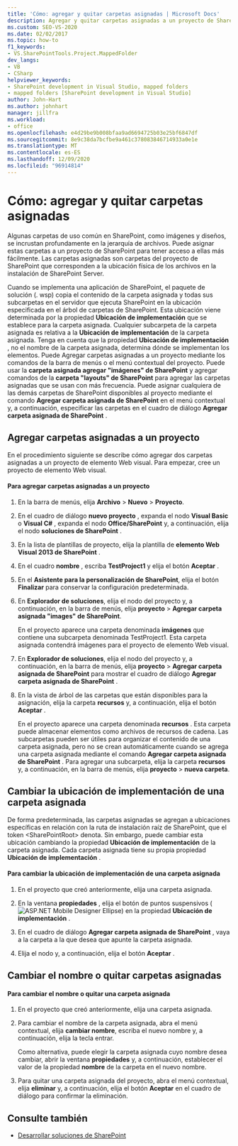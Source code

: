 ```yaml
---
title: 'Cómo: agregar y quitar carpetas asignadas | Microsoft Docs'
description: Agregar y quitar carpetas asignadas a un proyecto de SharePoint.  Cambiar la ubicación de implementación de una carpeta asignada. Cambiar el nombre o quitar carpetas asignadas.
ms.custom: SEO-VS-2020
ms.date: 02/02/2017
ms.topic: how-to
f1_keywords:
- VS.SharePointTools.Project.MappedFolder
dev_langs:
- VB
- CSharp
helpviewer_keywords:
- SharePoint development in Visual Studio, mapped folders
- mapped folders [SharePoint development in Visual Studio]
author: John-Hart
ms.author: johnhart
manager: jillfra
ms.workload:
- office
ms.openlocfilehash: e4d29be9b008bfaa9ad6694725b03e25bf6847df
ms.sourcegitcommit: 8e9c38da7bcfbe9a461c378083846714933a0e1e
ms.translationtype: MT
ms.contentlocale: es-ES
ms.lasthandoff: 12/09/2020
ms.locfileid: "96914814"
---
```

# <a name="how-to-add-and-remove-mapped-folders"></a>Cómo: agregar y quitar carpetas asignadas
  Algunas carpetas de uso común en SharePoint, como imágenes y diseños, se incrustan profundamente en la jerarquía de archivos. Puede asignar estas carpetas a un proyecto de SharePoint para tener acceso a ellas más fácilmente. Las carpetas asignadas son carpetas del proyecto de SharePoint que corresponden a la ubicación física de los archivos en la instalación de SharePoint Server.

 Cuando se implementa una aplicación de SharePoint, el paquete de solución (. wsp) copia el contenido de la carpeta asignada y todas sus subcarpetas en el servidor que ejecuta SharePoint en la ubicación especificada en el árbol de carpetas de SharePoint. Esta ubicación viene determinada por la propiedad **Ubicación de implementación** que se establece para la carpeta asignada. Cualquier subcarpeta de la carpeta asignada es relativa a la **Ubicación de implementación** de la carpeta asignada. Tenga en cuenta que la propiedad **Ubicación de implementación** , no el nombre de la carpeta asignada, determina dónde se implementan los elementos.
Puede Agregar carpetas asignadas a un proyecto mediante los comandos de la barra de menús o el menú contextual del proyecto. Puede usar la **carpeta asignada agregar "imágenes" de SharePoint** y agregar comandos de la **carpeta "layouts" de SharePoint** para agregar las carpetas asignadas que se usan con más frecuencia. Puede asignar cualquiera de las demás carpetas de SharePoint disponibles al proyecto mediante el comando **Agregar carpeta asignada de SharePoint** en el menú contextual y, a continuación, especificar las carpetas en el cuadro de diálogo **Agregar carpeta asignada de SharePoint** .

## <a name="add-mapped-folders-to-a-project"></a>Agregar carpetas asignadas a un proyecto
 En el procedimiento siguiente se describe cómo agregar dos carpetas asignadas a un proyecto de elemento Web visual. Para empezar, cree un proyecto de elemento Web visual.

#### <a name="to-add-mapped-folders-to-a-project"></a>Para agregar carpetas asignadas a un proyecto

1. En la barra de menús, elija **Archivo** > **Nuevo** > **Proyecto**.

2. En el cuadro de diálogo **nuevo proyecto** , expanda el nodo **Visual Basic** o **Visual C#** , expanda el nodo **Office/SharePoint** y, a continuación, elija el nodo **soluciones de SharePoint** .

3. En la lista de plantillas de proyecto, elija la plantilla de **elemento Web Visual 2013 de SharePoint** .

4. En el cuadro **nombre** , escriba **TestProject1** y elija el botón **Aceptar** .

5. En el **Asistente para la personalización de SharePoint**, elija el botón **Finalizar** para conservar la configuración predeterminada.

6. En **Explorador de soluciones**, elija el nodo del proyecto y, a continuación, en la barra de menús, elija **proyecto**  >  **Agregar carpeta asignada "images" de SharePoint**.

     En el proyecto aparece una carpeta denominada **imágenes** que contiene una subcarpeta denominada TestProject1. Esta carpeta asignada contendrá imágenes para el proyecto de elemento Web visual.

7. En **Explorador de soluciones**, elija el nodo del proyecto y, a continuación, en la barra de menús, elija **proyecto**  >  **Agregar carpeta asignada de SharePoint** para mostrar el cuadro de diálogo **Agregar carpeta asignada de SharePoint** .

8. En la vista de árbol de las carpetas que están disponibles para la asignación, elija la carpeta **recursos** y, a continuación, elija el botón **Aceptar** .

     En el proyecto aparece una carpeta denominada **recursos** . Esta carpeta puede almacenar elementos como archivos de recursos de cadena. Las subcarpetas pueden ser útiles para organizar el contenido de una carpeta asignada, pero no se crean automáticamente cuando se agrega una carpeta asignada mediante el comando **Agregar carpeta asignada de SharePoint** . Para agregar una subcarpeta, elija la carpeta **recursos** y, a continuación, en la barra de menús, elija **proyecto**  >  **nueva carpeta**.

## <a name="change-the-deployment-location-of-a-mapped-folder"></a>Cambiar la ubicación de implementación de una carpeta asignada
 De forma predeterminada, las carpetas asignadas se agregan a ubicaciones específicas en relación con la ruta de instalación raíz de SharePoint, que el token \<SharePointRoot> denota. Sin embargo, puede cambiar esta ubicación cambiando la propiedad **Ubicación de implementación** de la carpeta asignada. Cada carpeta asignada tiene su propia propiedad **Ubicación de implementación** .

#### <a name="to-change-the-deployment-location-of-a-mapped-folder"></a>Para cambiar la ubicación de implementación de una carpeta asignada

1. En el proyecto que creó anteriormente, elija una carpeta asignada.

2. En la ventana **propiedades** , elija el botón de puntos suspensivos (![ASP.NET Mobile Designer Ellipse](../sharepoint/media/mwellipsis.gif "Elipse del Diseñador de ASP.NET Mobile")) en la propiedad **Ubicación de implementación** .

3. En el cuadro de diálogo **Agregar carpeta asignada de SharePoint** , vaya a la carpeta a la que desea que apunte la carpeta asignada.

4. Elija el nodo y, a continuación, elija el botón **Aceptar** .

## <a name="rename-or-remove-mapped-folders"></a>Cambiar el nombre o quitar carpetas asignadas

#### <a name="to-rename-or-remove-a-mapped-folder"></a>Para cambiar el nombre o quitar una carpeta asignada

1. En el proyecto que creó anteriormente, elija una carpeta asignada.

2. Para cambiar el nombre de la carpeta asignada, abra el menú contextual, elija **cambiar nombre**, escriba el nuevo nombre y, a continuación, elija la tecla entrar.

     Como alternativa, puede elegir la carpeta asignada cuyo nombre desea cambiar, abrir la ventana **propiedades** y, a continuación, establecer el valor de la propiedad **nombre** de la carpeta en el nuevo nombre.

3. Para quitar una carpeta asignada del proyecto, abra el menú contextual, elija **eliminar** y, a continuación, elija el botón **Aceptar** en el cuadro de diálogo para confirmar la eliminación.

## <a name="see-also"></a>Consulte también
- [Desarrollar soluciones de SharePoint](../sharepoint/developing-sharepoint-solutions.md)
